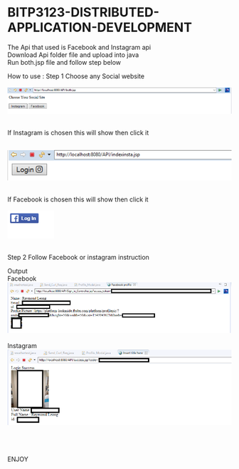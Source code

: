 # BITP3123-DISTRIBUTED-APPLICATION-DEVELOPMENT


The Api that used is Facebook and Instagram api<br>
Download Api folder file and upload into java <br> 
Run both.jsp file and follow step below <br>

How to use :
Step 1 Choose any Social website <br><br>
![alt text](https://github.com/Raymond106/BITP3123-DISTRIBUTED-APPLICATION-DEVELOPMENT/blob/master/1.PNG)<br><br>

If Instagram is chosen this will show then click it<br><br>

![alt text](https://github.com/Raymond106/BITP3123-DISTRIBUTED-APPLICATION-DEVELOPMENT/blob/master/2.PNG)<br><br>

If Facebook is chosen this will show then click it <br><br>
![alt text](https://github.com/Raymond106/BITP3123-DISTRIBUTED-APPLICATION-DEVELOPMENT/blob/master/4.PNG)<br><br>

Step 2 Follow Facebook or instagram instruction  <br>


Output  <br>
Facebook<br>
![alt text](https://github.com/Raymond106/BITP3123-DISTRIBUTED-APPLICATION-DEVELOPMENT/blob/master/fb.png)<br><br>
Instagram<br>
![alt text](https://github.com/Raymond106/BITP3123-DISTRIBUTED-APPLICATION-DEVELOPMENT/blob/master/insta.png)<br><br>

<br><br>ENJOY
